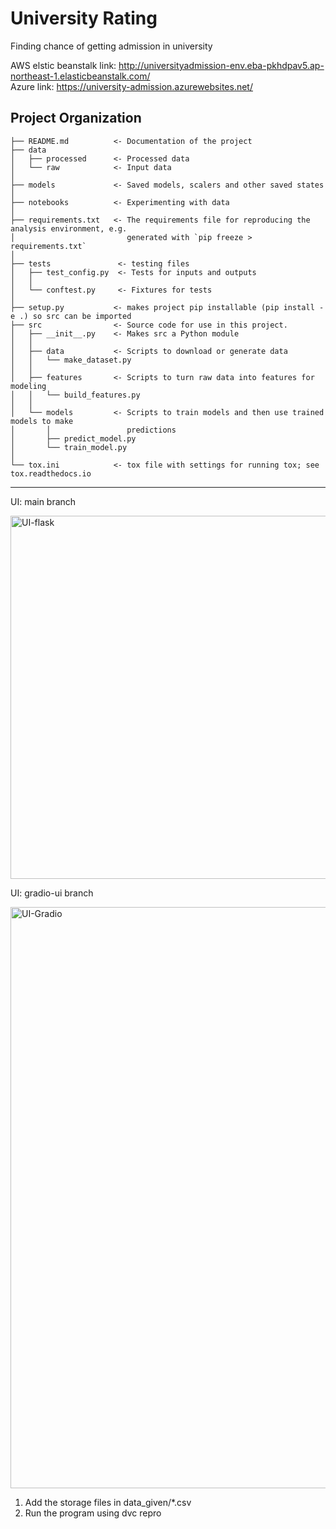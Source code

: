 University Rating
==============================
Finding chance of getting admission in university


AWS elstic beanstalk link: http://universityadmission-env.eba-pkhdpav5.ap-northeast-1.elasticbeanstalk.com/ </br>
Azure link: https://university-admission.azurewebsites.net/


Project Organization
------------

    ├── README.md          <- Documentation of the project
    ├── data
    │   ├── processed      <- Processed data
    │   └── raw            <- Input data
    │
    ├── models             <- Saved models, scalers and other saved states
    │
    ├── notebooks          <- Experimenting with data
    │
    ├── requirements.txt   <- The requirements file for reproducing the analysis environment, e.g.
    │                         generated with `pip freeze > requirements.txt`
    │
    ├── tests               <- testing files
    │   ├── test_config.py  <- Tests for inputs and outputs
    │   │ 
    │   └── conftest.py     <- Fixtures for tests
    │
    ├── setup.py           <- makes project pip installable (pip install -e .) so src can be imported
    ├── src                <- Source code for use in this project.
    │   ├── __init__.py    <- Makes src a Python module
    │   │
    │   ├── data           <- Scripts to download or generate data
    │   │   └── make_dataset.py
    │   │
    │   ├── features       <- Scripts to turn raw data into features for modeling
    │   │   └── build_features.py
    │   │
    │   └── models         <- Scripts to train models and then use trained models to make
    │       │                 predictions
    │       ├── predict_model.py
    │       └── train_model.py
    │   
    └── tox.ini            <- tox file with settings for running tox; see tox.readthedocs.io


--------

UI:
main branch


<img width="581" alt="UI-flask" src="https://user-images.githubusercontent.com/68346310/209124452-f05d350b-cb43-4d1b-9fa3-f696212b3592.png">

UI:
gradio-ui branch

<img width="930" alt="UI-Gradio" src="https://user-images.githubusercontent.com/68346310/209124538-21289f3f-bbd6-4a0b-af41-87f0284f329b.png">



1. Add the storage files in data_given/*.csv</br>
2. Run the program using dvc repro
